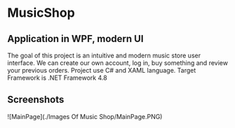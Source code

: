 # MusicShop
## Application in WPF, modern UI

The goal of this project is an intuitive and modern music store user interface.
We can create our own account, log in, buy something and review your previous orders.
Project use C# and XAML language.
Target Framework is .NET Framework 4.8

## Screenshots
![MainPage](./Images Of Music Shop/MainPage.PNG)
